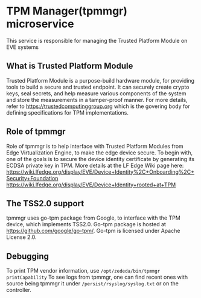 
# TPM Manager(tpmmgr) microservice

This service is responsible for managing the Trusted Platform Module on EVE systems

## What is Trusted Platform Module

Trusted Platform Module is a purpose-build hardware module, for providing tools to
build a secure and trusted endpoint. It can securely create crypto keys, seal secrets,
and help measure various components of the system and store the measurements in a
tamper-proof manner. For more details, refer to <https://trustedcomputinggroup.org> which is
the govering body for defining specifications for TPM implementations.

## Role of tpmmgr

Role of tpmmgr is to help interface with Trusted Platform Modules from Edge Virtualization Engine,
to make the edge device secure. To begin with, one of the goals is to secure the device identity
certificate by generating its ECDSA private key in TPM. More details at the LF Edge Wiki page here:
<https://wiki.lfedge.org/display/EVE/Device+Identity%2C+Onboarding%2C+Security+Foundation>
<https://wiki.lfedge.org/display/EVE/Device+Identity+rooted+at+TPM>

## The TSS2.0 support

tpmmgr uses go-tpm package from Google, to interface with the TPM device, which implements TSS2.0.
Go-tpm package is hosted at <https://github.com/google/go-tpm/>. Go-tpm is licensed under Apache License 2.0.

## Debugging

To print TPM vendor information, use `/opt/zededa/bin/tpmmgr printCapability`
To see logs from tpmmgr, one can find recent ones with source being tpmmgr it under `/persist/rsyslog/syslog.txt` or on the controller.
